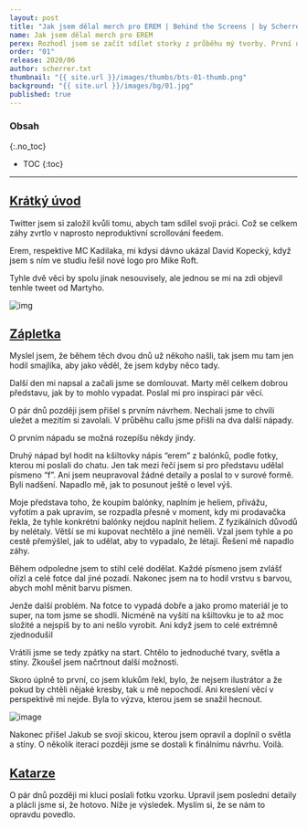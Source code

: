 ```yaml
---
layout: post
title: "Jak jsem dělal merch pro EREM | Behind the Screens | by Scherrer.txt"
name: Jak jsem dělal merch pro EREM
perex: Rozhodl jsem se začít sdílet storky z průběhu mý tvorby. První díl možná-někdy-větší-série
order: "01"
release: 2020/06
author: scherrer.txt
thumbnail: "{{ site.url }}/images/thumbs/bts-01-thumb.png"
background: "{{ site.url }}/images/bg/01.jpg"
published: true
---
```


### Obsah
{:.no_toc}

* TOC
{:toc}

---

## [Krátký úvod](#obsah)
Twitter jsem si založil kvůli tomu, abych tam sdílel svoji práci. Což se celkem záhy zvrtlo v naprosto neproduktivní scrollování feedem.

Erem, respektive MC Kadilaka, mi kdysi dávno ukázal David Kopecký, když jsem s ním ve studiu řešil nové logo pro Mike Roft.

Tyhle dvě věci by spolu jinak nesouvisely, ale jednou se mi na zdi objevil tenhle tweet od Martyho.

![img](https://miro.medium.com/v2/resize:fit:640/format:webp/1*_BAibJ3q8TP3a0djEiuUBg.png)


## [Zápletka](#obsah)
Myslel jsem, že během těch dvou dnů už někoho našli, tak jsem mu tam jen hodil smajlíka, aby jako věděl, že jsem kdyby něco tady.

Další den mi napsal a začali jsme se domlouvat. Marty měl celkem dobrou představu, jak by to mohlo vypadat. Poslal mi pro inspiraci pár věcí.

<div class="gallery-container">
  <div class="gallery-single" style="background-image: url('https://miro.medium.com/v2/resize:fit:4800/format:webp/1*sy8vM9MzMXbqZ8sv5cYeqA.png');"></div>
</div>

O pár dnů později jsem přišel s prvním návrhem. Nechali jsme to chvíli uležet a mezitím si zavolali. V průběhu callu jsme přišli na dva další nápady.

O prvním nápadu se možná rozepíšu někdy jindy.

Druhý nápad byl hodit na kšiltovky nápis “erem” z balónků, podle fotky, kterou mi poslali do chatu. Jen tak mezi řečí jsem si pro představu udělal písmeno “f”. Ani jsem neupravoval žádné detaily a poslal to v surové formě. Byli nadšení. Napadlo mě, jak to posunout ještě o level výš.

<div class="gallery-container">
  <div class="gallery-single" style="background-image: url('https://miro.medium.com/v2/resize:fit:4800/format:webp/1*8Va6O3ukaIIZ9zvcHcD4XA.png');"></div>
</div>

Moje představa toho, že koupím balónky, naplním je heliem, přivážu, vyfotím a pak upravím, se rozpadla přesně v moment, kdy mi prodavačka řekla, že tyhle konkrétní balónky nejdou naplnit heliem. Z fyzikálních důvodů by nelétaly. Větší se mi kupovat nechtělo a jiné neměli. Vzal jsem tyhle a po cestě přemýšlel, jak to udělat, aby to vypadalo, že létají. Řešení mě napadlo záhy.

<div class="gallery-container">
  <div class="gallery-single" style="background-image: url('https://miro.medium.com/v2/resize:fit:4800/format:webp/1*ztXldnfo9-Jkt6rHIb-pEA.png');"></div>
</div>

Během odpoledne jsem to stihl celé dodělat. Každé písmeno jsem zvlášť ořízl a celé fotce dal jiné pozadí. Nakonec jsem na to hodil vrstvu s barvou, abych mohl měnit barvu písmen.

<div class="gallery-container">
  <div class="gallery-single" style="background-image: url('https://miro.medium.com/v2/resize:fit:4800/format:webp/1*UTH95yQFgLmXC5dVEEUBzA.png');"></div>
</div>

Jenže další problém. Na fotce to vypadá dobře a jako promo materiál je to super, na tom jsme se shodli. Nicméně na vyšití na kšiltovku je to až moc složité a nejspíš by to ani nešlo vyrobit. Ani když jsem to celé extrémně zjednodušil

<div class="gallery-container">
  <div class="gallery-single" style="background-image: url('https://miro.medium.com/v2/resize:fit:4800/format:webp/1*iBPP_MTUl9wYF4l_P2tG_g.png');"></div>
</div>

Vrátili jsme se tedy zpátky na start. Chtělo to jednoduché tvary, světla a stíny. Zkoušel jsem načrtnout další možnosti.

<div class="gallery-container">
  <div class="gallery-single" style="background-image: url('https://miro.medium.com/v2/resize:fit:4800/format:webp/1*0saT38HqccEWJTpIx0Yijw.png');"></div>
</div>

Skoro úplně to první, co jsem klukům řekl, bylo, že nejsem ilustrátor a že pokud by chtěli nějaké kresby, tak u mě nepochodí. Ani kreslení věcí v perspektivě mi nejde. Byla to výzva, kterou jsem se snažil hecnout.

![image](https://miro.medium.com/v2/resize:fit:590/format:webp/1*3SFl0WeOsgN1pG-J9H-ASA.png)

Nakonec přišel Jakub se svojí skicou, kterou jsem opravil a doplnil o světla a stíny. O několik iterací později jsme se dostali k finálnímu návrhu. Voilà.

<div class="gallery-container">
  <div class="gallery-single" style="background-image: url('https://miro.medium.com/v2/resize:fit:4800/format:webp/1*aS_d2Ec0ttfXOlD1-Ei3CQ.png');"></div>
</div>

## [Katarze](#obsah)

O pár dnů později mi kluci poslali fotku vzorku. Upravil jsem poslední detaily a plácli jsme si, že hotovo. Níže je výsledek. Myslím si, že se nám to opravdu povedlo.

<div class="gallery-container">
  <div class="gallery-single" style="background-image: url('https://miro.medium.com/v2/resize:fit:640/format:webp/1*FA4ZxbCvTHaVytNF0nYM9w.jpeg');"></div>
  <div class="gallery-single" style="background-image: url('https://miro.medium.com/v2/resize:fit:640/format:webp/1*qR2Vk-iofQ6JnSLhaTFnmA.jpeg');"></div>
</div>

<div class="gallery-container">
  <div class="gallery-single" style="background-image: url('https://miro.medium.com/v2/resize:fit:640/format:webp/1*0YisCjhNLbDALKGrtBkubw.jpeg');"></div>
  <div class="gallery-single" style="background-image: url('https://miro.medium.com/v2/resize:fit:640/format:webp/1*9G96AzG05Cq37vJFfcDi3w.jpeg');"></div>
</div>

<div class="gallery-container">
  <div class="gallery-single" style="background-image: url('https://miro.medium.com/v2/resize:fit:640/format:webp/1*lT1pZzuZFS4t2QyV68qQ8Q.jpeg');"></div>
  <div class="gallery-single" style="background-image: url('https://miro.medium.com/v2/resize:fit:640/format:webp/1*Z2nBIu1md2AcTy0r0j6v4Q.jpeg');"></div>
</div>
